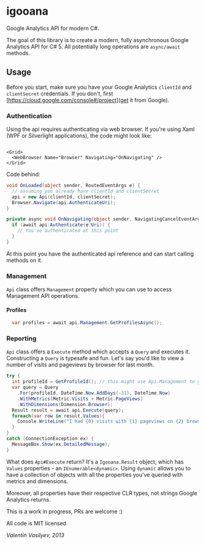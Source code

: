 igooana
=======

Google Analytics API for modern C#.

The goal of this library is to create a modern, fully asynchronous Google Analytics API for C# 5.
All potentially long operations are `async/await` methods.

## Usage

Before you start, make sure you have your Google Analytics `clientId` and `clientSecret` credentials. If you don't, first [https://cloud.google.com/console#/project](get it from Google).

### Authentication

Using the api requires authenticating via web browser. If you're using Xaml (WPF or Silverlight applications), the code might look like:

```

<Grid>
  <WebBrowser Name="Browser" Navigating="OnNavigating" />
</Grid>

```

Code behind:

```c#
void OnLoaded(object sender, RoutedEventArgs e) {
  // assuming you already have clientId and clientSecret
  api = new Api(clientId, clientSecret);
  Browser.Navigate(api.AuthenticateUri);
}

private async void OnNavigating(object sender, NavigatingCancelEventArgs e) {
  if (await api.Authenticate(e.Uri)) {
    // You've authenticated at this point
  }
}
```

At this point you have the authenticated api reference and can start calling methods on it.

### Management 

`Api` class offers `Management` property which you can use to access Management API operations.

#### Profiles

```c#
  var profiles = await api.Management.GetProfilesAsync();
```

### Reporting

`Api` class offers a `Execute` method which accepts a `Query` and executes it.
Constructing a `Query` is typesafe and fun. 
Let's say you'd like to view a number of visits and pageviews by browser for last month.

```c#
try {
  int profileId = GetProfileId(); // this might use Api.Management to get all your profiles.
  var query = Query
    .For(profileId, DateTime.Now.AddDays(-31), DateTime.Now)
    .WithMetrics(Metric.Visits + Metric.PageViews)
    .WithDimensions(Dimension.Browser);
  Result result = await api.Execute(query);
  foreach(var row in result.Values){
    Console.WriteLine("I had {0} visits with {1} pageviews on {2} browser", row.Visits, row.PageViews, row.Browser);
  }
}
catch (ConnectionException ex) {
  MessageBox.Show(ex.DetailedMessage);
}
```

What does `Api#Execute` return? 
It's a `Igooana.Result` object, which has `Values` properties - an `IEnumerable<dynamic>`.
Using `dynamic` allows you to have a collection of objects with all the properties you've queried with metrics and dimensions.

Moreover, all properties have their respective CLR types, not strings Google Analytics returns.

This is a work in progress, PRs are welcome :)

All code is MIT licensed

_Valentin Vasilyev, 2013_
